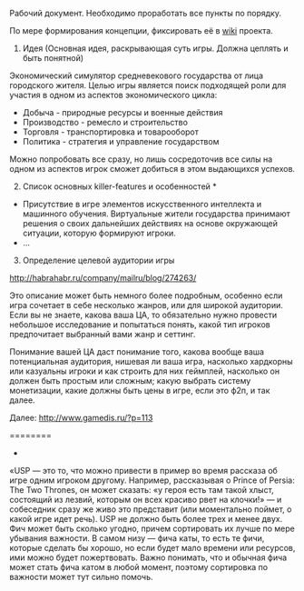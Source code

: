 Рабочий документ. Необходимо проработать все пункты по порядку.

По мере формирования концепции, фиксировать её в [wiki](https://github.com/MagicGreenHat/Kingdom/wiki) проекта. 

1. Идея
(Основная идея, раскрывающая суть игры. Должна цеплять и быть понятной)

Экономический симулятор средневекового государства от лица городского жителя. Целью игры является поиск 
подходящей роли для участия в одном из аспектов экономического цикла: 
* Добыча - природные ресурсы и военные действия
* Производство - ремесло и строительство
* Торговля - транспортировка и товарооборот
* Политика - стратегия и управление государством

Можно попробовать все сразу, но лишь сосредоточив все силы на одном из аспектов игрок сможет добиться в этом 
выдающихся успехов.

2. Список основных killer-features и особенностей \*

* Присутствие в игре элементов искусственного интеллекта и машинного обучения. Виртуальные жители государства принимают 
решения о своих дальнейших действиях на основе окружающей ситуации, которую формируют игроки.
* ...


3. Определение целевой аудитории игры

http://habrahabr.ru/company/mailru/blog/274263/

Это описание может быть немного более подробным, особенно если игра сочетает в себе несколько жанров, или для широкой аудитории. Если вы не знаете, какова ваша ЦА, то обязательно нужно провести небольшое исследование и попытаться понять, какой тип игроков предпочитает выбранный вами жанр и сеттинг.

Понимание вашей ЦА даст понимание того, какова вообще ваша потенциальная аудитория, нишевая ли ваша игра, насколько хардкорны или казуальны игроки и как строить для них геймплей, насколько он должен быть простым или сложным; какую выбрать систему монетизации, какие должны быть цены в игре, если это ф2п, и так далее.

Далее: http://www.gamedis.ru/?p=113

========

* 
«USP — это то, что можно привести в пример во время рассказа об игре одним игроком другому. Например, рассказывая о Prince of Persia: The Two Thrones, он может сказать: «у героя есть там такой хлыст, состоящий из лезвий, которым он всех красиво рвет на клочки!» — и собеседник сразу же живо это представит (или моментально поймет, о какой игре идет речь). USP не должно быть более трех и менее двух. Фич может быть сколько угодно, причем сортировать их лучше по мере убывания важности. В самом низу — фича каты, то есть те фичи, которые сделать бы хорошо, но если будет мало времени или ресурсов, ими можно будет пожертвовать. Важно понимать, что и обычная фича может стать фича катом в любой момент, поэтому сортировка по важности может тут сильно помочь.
